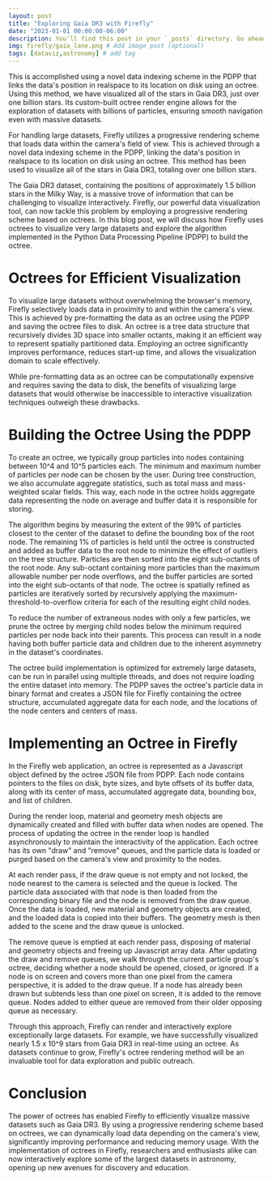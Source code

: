 ```yaml
---
layout: post
title: "Exploring Gaia DR3 with Firefly"
date: "2023-01-01 00:00:00-06:00"
description: You’ll find this post in your `_posts` directory. Go ahead and edit it and re-build the site to see your changes. # Add post description (optional)
img: firefly/gaia_lane.png # Add image post (optional)
tags: [dataviz,astronomy] # add tag
---
```


This is accomplished using a novel data indexing scheme in the PDPP that links the data's position in realspace to its location on disk using an octree. 
Using this method, we have visualized all of the stars in Gaia DR3, just over one billion stars.
Its custom-built octree render engine allows for the exploration of datasets with billions of particles, ensuring smooth navigation even with massive datasets.

For handling large datasets, Firefly utilizes a progressive rendering scheme that loads data within the camera's field of view.
This is achieved through a novel data indexing scheme in the PDPP, linking the data's position in realspace to its location on disk using an octree.
This method has been used to visualize all of the stars in Gaia DR3, totaling over one billion stars.

The Gaia DR3 dataset, containing the positions of approximately 1.5 billion stars in the Milky Way, is a massive trove of information that can be challenging to visualize interactively. Firefly, our powerful data visualization tool, can now tackle this problem by employing a progressive rendering scheme based on octrees. In this blog post, we will discuss how Firefly uses octrees to visualize very large datasets and explore the algorithm implemented in the Python Data Processing Pipeline (PDPP) to build the octree.

# Octrees for Efficient Visualization

To visualize large datasets without overwhelming the browser's memory, Firefly selectively loads data in proximity to and within the camera's view. This is achieved by pre-formatting the data as an octree using the PDPP and saving the octree files to disk. An octree is a tree data structure that recursively divides 3D space into smaller octants, making it an efficient way to represent spatially partitioned data. Employing an octree significantly improves performance, reduces start-up time, and allows the visualization domain to scale effectively.

While pre-formatting data as an octree can be computationally expensive and requires saving the data to disk, the benefits of visualizing large datasets that would otherwise be inaccessible to interactive visualization techniques outweigh these drawbacks.

# Building the Octree Using the PDPP

To create an octree, we typically group particles into nodes containing between 10^4 and 10^5 particles each. The minimum and maximum number of particles per node can be chosen by the user. During tree construction, we also accumulate aggregate statistics, such as total mass and mass-weighted scalar fields. This way, each node in the octree holds aggregate data representing the node on average and buffer data it is responsible for storing.

The algorithm begins by measuring the extent of the 99% of particles closest to the center of the dataset to define the bounding box of the root node. The remaining 1% of particles is held until the octree is constructed and added as buffer data to the root node to minimize the effect of outliers on the tree structure. Particles are then sorted into the eight sub-octants of the root node. Any sub-octant containing more particles than the maximum allowable number per node overflows, and the buffer particles are sorted into the eight sub-octants of that node. The octree is spatially refined as particles are iteratively sorted by recursively applying the maximum-threshold-to-overflow criteria for each of the resulting eight child nodes.

To reduce the number of extraneous nodes with only a few particles, we prune the octree by merging child nodes below the minimum required particles per node back into their parents. This process can result in a node having both buffer particle data and children due to the inherent asymmetry in the dataset's coordinates.

The octree build implementation is optimized for extremely large datasets, can be run in parallel using multiple threads, and does not require loading the entire dataset into memory. The PDPP saves the octree's particle data in binary format and creates a JSON file for Firefly containing the octree structure, accumulated aggregate data for each node, and the locations of the node centers and centers of mass.

# Implementing an Octree in Firefly

In the Firefly web application, an octree is represented as a Javascript object defined by the octree JSON file from PDPP. Each node contains pointers to the files on disk, byte sizes, and byte offsets of its buffer data, along with its center of mass, accumulated aggregate data, bounding box, and list of children.

During the render loop, material and geometry mesh objects are dynamically created and filled with buffer data when nodes are opened. The process of updating the octree in the render loop is handled asynchronously to maintain the interactivity of the application. Each octree has its own "draw" and "remove" queues, and the particle data is loaded or purged based on the camera's view and proximity to the nodes.

At each render pass, if the draw queue is not empty and not locked, the node nearest to the camera is selected and the queue is locked. The particle data associated with that node is then loaded from the corresponding binary file and the node is removed from the draw queue. Once the data is loaded, new material and geometry objects are created, and the loaded data is copied into their buffers. The geometry mesh is then added to the scene and the draw queue is unlocked.

The remove queue is emptied at each render pass, disposing of material and geometry objects and freeing up Javascript array data. After updating the draw and remove queues, we walk through the current particle group's octree, deciding whether a node should be opened, closed, or ignored. If a node is on screen and covers more than one pixel from the camera perspective, it is added to the draw queue. If a node has already been drawn but subtends less than one pixel on screen, it is added to the remove queue. Nodes added to either queue are removed from their older opposing queue as necessary.

Through this approach, Firefly can render and interactively explore exceptionally large datasets. For example, we have successfully visualized nearly 1.5 x 10^9 stars from Gaia DR3 in real-time using an octree. As datasets continue to grow, Firefly's octree rendering method will be an invaluable tool for data exploration and public outreach.

# Conclusion

The power of octrees has enabled Firefly to efficiently visualize massive datasets such as Gaia DR3. By using a progressive rendering scheme based on octrees, we can dynamically load data depending on the camera's view, significantly improving performance and reducing memory usage. With the implementation of octrees in Firefly, researchers and enthusiasts alike can now interactively explore some of the largest datasets in astronomy, opening up new avenues for discovery and education.
